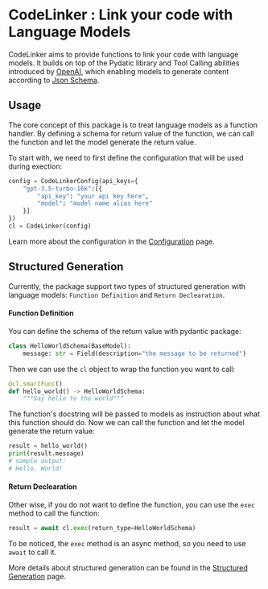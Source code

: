 # CodeLinker : Link your code with Language Models

CodeLinker aims to provide functions to link your code with language models.
It builds on top of the Pydatic library and Tool Calling abilities introduced by [OpenAI](https://platform.openai.com/docs/guides/function-calling), which enabling models to generate content according to [Json Schema](https://json-schema.org/).

## Usage

The core concept of this package is to treat language models as a function handler.
By defining a schema for return value of the function, we can call the function and let the model generate the return value.

To start with, we need to first define the configuration that will be used during exection:

```python
config = CodeLinkerConfig(api_keys={
    "gpt-3.5-turbo-16k":[{
        "api_key": "your api key here",
        "model": "model name alias here"
    }]
})
cl = CodeLinker(config)
```

Learn more about the configuration in the [Configuration](docs/configuration.md) page.

## Structured Generation

Currently, the package support two types of structured generation with language models: `Function Definition` and `Return Declearation`.

#### Function Definition

You can define the schema of the return value with pydantic package:

```python
class HelloWorldSchema(BaseModel):
    message: str = Field(description="the message to be returned")
```

Then we can use the `cl` object to wrap the function you want to call:

```python
@cl.smartFunc()
def hello_world() -> HelloWorldSchema:
    """Say hello to the world"""
```

The function's docstring will be passed to models as instruction about what this function should do.
Now we can call the function and let the model generate the return value:

```python
result = hello_world()
print(result.message)
# sample output:
# Hello, World!
```

#### Return Declearation

Other wise, if you do not want to define the function, you can use the `exec` method to call the function:

```python
result = await cl.exec(return_type=HelloWorldSchema)
```

To be noticed, the `exec` method is an async method, so you need to use `await` to call it.

More details about structured generation can be found in the [Structured Generation](docs/structuredgen.md) page.
